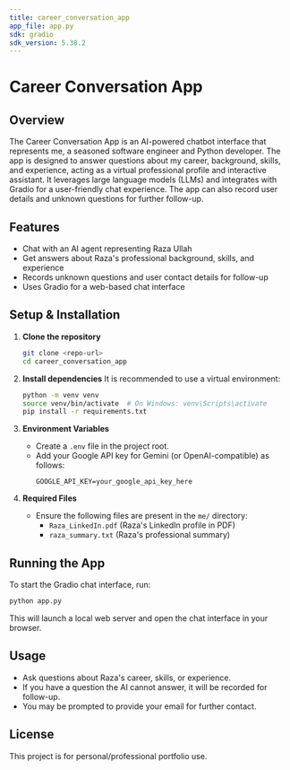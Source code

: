 ```yaml
---
title: career_conversation_app
app_file: app.py
sdk: gradio
sdk_version: 5.38.2
---
```

# Career Conversation App

## Overview

The Career Conversation App is an AI-powered chatbot interface that represents me, a seasoned software engineer and Python developer. The app is designed to answer questions about my career, background, skills, and experience, acting as a virtual professional profile and interactive assistant. It leverages large language models (LLMs) and integrates with Gradio for a user-friendly chat experience. The app can also record user details and unknown questions for further follow-up.


## Features
- Chat with an AI agent representing Raza Ullah
- Get answers about Raza's professional background, skills, and experience
- Records unknown questions and user contact details for follow-up
- Uses Gradio for a web-based chat interface

## Setup & Installation

1. **Clone the repository**
   ```bash
   git clone <repo-url>
   cd career_conversation_app
   ```

2. **Install dependencies**
   It is recommended to use a virtual environment:
   ```bash
   python -m venv venv
   source venv/bin/activate  # On Windows: venv\Scripts\activate
   pip install -r requirements.txt
   ```

3. **Environment Variables**
   - Create a `.env` file in the project root.
   - Add your Google API key for Gemini (or OpenAI-compatible) as follows:
     ```env
     GOOGLE_API_KEY=your_google_api_key_here
     ```

4. **Required Files**
   - Ensure the following files are present in the `me/` directory:
     - `Raza_LinkedIn.pdf` (Raza's LinkedIn profile in PDF)
     - `raza_summary.txt` (Raza's professional summary)

## Running the App

To start the Gradio chat interface, run:
```bash
python app.py
```
This will launch a local web server and open the chat interface in your browser.

## Usage
- Ask questions about Raza's career, skills, or experience.
- If you have a question the AI cannot answer, it will be recorded for follow-up.
- You may be prompted to provide your email for further contact.

## License
This project is for personal/professional portfolio use.
